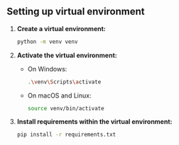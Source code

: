 ## Setting up virtual environment

1. **Create a virtual environment:**

   ```bash
   python -m venv venv
   ```

2. **Activate the virtual environment:**

   - On Windows:
     ```bash
     .\venv\Scripts\activate
     ```
   - On macOS and Linux:
     ```bash
     source venv/bin/activate
     ```

3. **Install requirements within the virtual environment:**
   ```bash
   pip install -r requirements.txt
   ```

